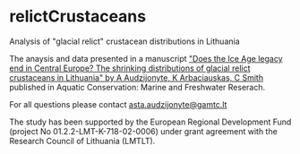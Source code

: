 # relictCrustaceans
Analysis of "glacial relict" crustacean distributions in Lithuania 

The anaysis and data presented in a manuscript ["Does the Ice Age legacy end in Central Europe? The shrinking distributions of glacial relict crustaceans in Lithuania" by A Audzijonyte, K Arbaciauskas, C Smith](https://onlinelibrary.wiley.com/doi/full/10.1002/aqc.4001) published in Aquatic Conservation: Marine and Freshwater Reserach. 

For all questions please contact asta.audzijonyte@gamtc.lt

The study has been supported by the European Regional Development Fund (project No 01.2.2-LMT-K-718-02-0006) under grant agreement with the Research Council of Lithuania (LMTLT).
